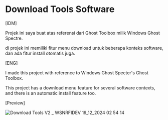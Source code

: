 # Download Tools Software

[IDM]

Projek ini saya buat atas referensi dari Ghost Toolbox milik Windows Ghost Spectre.

di projek ini memiliki fitur menu download untuk beberapa konteks software, dan ada fitur install otomatis juga.

[ENG]

I made this project with reference to Windows Ghost Specter's Ghost Toolbox.

This project has a download menu feature for several software contexts, and there is an automatic install feature too.

[Preview]

![Download Tools V2 _ WSNRFIDEV 19_12_2024 02 54 14](https://github.com/user-attachments/assets/1ab5cfca-211f-46ea-9251-370a673f3ceb)

